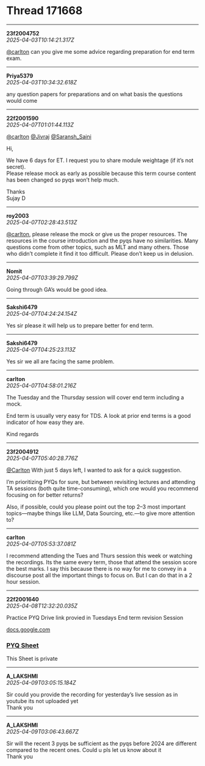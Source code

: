 # Thread 171668


---
**23f2004752**  
*2025-04-03T10:14:21.317Z*


[@carlton](/u/carlton) can you give me some advice regarding preparation for end term exam.




---
**Priya5379**  
*2025-04-03T10:34:32.618Z*


any question papers for preparations and on what basis the questions would come




---
**22f2001590**  
*2025-04-07T01:01:44.113Z*


[@carlton](/u/carlton) [@Jivraj](/u/jivraj) [@Saransh_Saini](/u/saransh_saini)

Hi,

We have 6 days for ET. I request you to share module weightage (if it’s not secret).  
Please release mock as early as possible because this term course content has been changed so pyqs won’t help much.

Thanks  
Sujay D




---
**roy2003**  
*2025-04-07T02:28:43.513Z*


[@carlton](/u/carlton), please release the mock or give us the proper resources. The resources in the course introduction and the pyqs have no similarities. Many questions come from other topics, such as MLT and many others. Those who didn’t complete it find it too difficult. Please don’t keep us in delusion.




---
**Nomit**  
*2025-04-07T03:39:29.799Z*


Going through GA’s would be good idea.




---
**Sakshi6479**  
*2025-04-07T04:24:24.154Z*


Yes sir please it will help us to prepare better for end term.




---
**Sakshi6479**  
*2025-04-07T04:25:23.113Z*


Yes sir we all are facing the same problem.




---
**carlton**  
*2025-04-07T04:58:01.216Z*


The Tuesday and the Thursday session will cover end term including a mock.

End term is usually very easy for TDS. A look at prior end terms is a good indicator of how easy they are.

Kind regards




---
**23f2004912**  
*2025-04-07T05:40:28.776Z*


[@Carlton](/u/carlton) With just 5 days left, I wanted to ask for a quick suggestion.

I’m prioritizing PYQs for sure, but between revisiting lectures and attending TA sessions (both quite time-consuming), which one would you recommend focusing on for better returns?

Also, if possible, could you please point out the top 2–3 most important topics—maybe things like LLM, Data Sourcing, etc.—to give more attention to?




---
**carlton**  
*2025-04-07T05:53:37.081Z*


I recommend attending the Tues and Thurs session this week or watching the recordings. Its the same every term, those that attend the session score the best marks. I say this because there is no way for me to convey in a discourse post all the important things to focus on. But I can do that in a 2 hour session.




---
**22f2001640**  
*2025-04-08T12:32:20.035Z*


Practice PYQ Drive link provied in Tuesdays End term revision Session

[docs.google.com](https://docs.google.com/spreadsheets/d/1x5KAXRlvZLvRjrRfIxFWuNpc8wwboLc21PpYKn8Fv90/edit?usp=drivesdk) [](https://docs.google.com/spreadsheets/d/1x5KAXRlvZLvRjrRfIxFWuNpc8wwboLc21PpYKn8Fv90/edit?usp=drivesdk)

### [PYQ Sheet](https://docs.google.com/spreadsheets/d/1x5KAXRlvZLvRjrRfIxFWuNpc8wwboLc21PpYKn8Fv90/edit?usp=drivesdk)

This Sheet is private




---
**A_LAKSHMI**  
*2025-04-09T03:05:15.184Z*


Sir could you provide the recording for yesterday’s live session as in youtube its not uploaded yet  
Thank you




---
**A_LAKSHMI**  
*2025-04-09T03:06:43.667Z*


Sir will the recent 3 pyqs be sufficient as the pyqs before 2024 are different compared to the recent ones. Could u pls let us know about it  
Thank you



